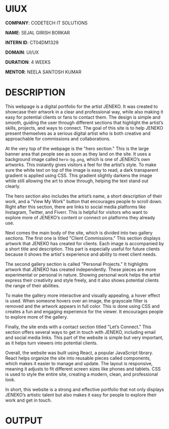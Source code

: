 # UIUX

**COMPANY**: CODETECH IT SOLUTIONS

**NAME**: SEJAL GIRISH BORKAR

**INTERN ID**: CT04DM1329

**DOMAIN**: UI/UX

**DURATION**: 4 WEEKS

**MENTOR**:  NEELA SANTOSH KUMAR

# DESCRIPTION 

This webpage is a digital portfolio for the artist JENEKO. It was created to showcase their artwork in a clear and professional way, while also making it easy for potential clients or fans to contact them. The design is simple and smooth, guiding the user through different sections that highlight the artist’s skills, projects, and ways to connect. The goal of this site is to help JENEKO present themselves as a serious digital artist who is both creative and approachable for commissions and collaborations.

At the very top of the webpage is the "hero section." This is the large banner area that people see as soon as they land on the site. It uses a background image called `hero-bg.png`, which is one of JENEKO’s own artworks. This instantly gives visitors a feel for the artist’s style. To make sure the white text on top of the image is easy to read, a dark transparent gradient is applied using CSS. This gradient slightly darkens the image while still allowing the art to show through, helping the text stand out clearly.

The hero section also includes the artist’s name, a short description of their work, and a "View My Work" button that encourages people to scroll down. Right after this section, there are links to social media platforms like Instagram, Twitter, and Fiverr. This is helpful for visitors who want to explore more of JENEKO’s content or connect on platforms they already use.

Next comes the main body of the site, which is divided into two gallery sections. The first one is titled "Client Commissions." This section displays artwork that JENEKO has created for clients. Each image is accompanied by a short title and description. This part is especially useful for future clients because it shows the artist's experience and ability to meet client needs.

The second gallery section is called "Personal Projects." It highlights artwork that JENEKO has created independently. These pieces are more experimental or personal in nature. Showing personal work helps the artist express their creativity and style freely, and it also shows potential clients the range of their abilities.

To make the gallery more interactive and visually appealing, a hover effect is used. When someone hovers over an image, the grayscale filter is removed and the artwork appears in full color. This is done using CSS and creates a fun and engaging experience for the viewer. It encourages people to explore more of the gallery.

Finally, the site ends with a contact section titled "Let’s Connect." This section offers several ways to get in touch with JENEKO, including email and social media links. This part of the website is simple but very important, as it helps turn viewers into potential clients.

Overall, the website was built using React, a popular JavaScript library. React helps organize the site into reusable pieces called components, which makes it easier to manage and update. The layout is responsive, meaning it adjusts to fit different screen sizes like phones and tablets. CSS is used to style the entire site, creating a modern, clean, and professional look.

In short, this website is a strong and effective portfolio that not only displays JENEKO’s artistic talent but also makes it easy for people to explore their work and get in touch.

# OUTPUT

